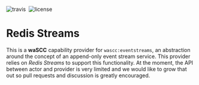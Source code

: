 ![travis](https://travis-ci.org/wascc/redis-streams.svg?branch=master)&nbsp;
![license](https://img.shields.io/crates/l/redis-streams.svg)

# Redis Streams

This is a **waSCC** capability provider for `wascc:eventstreams`, an abstraction around the concept of an append-only event stream service. This provider relies on _Redis Streams_ to support this functionality. At the moment, the API between actor and provider is very limited and we would like to grow that out so pull requests and discussion is greatly encouraged.
